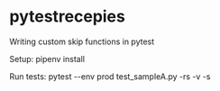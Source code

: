 # pytestrecepies
Writing custom skip functions in pytest

Setup:
    pipenv install

Run tests:
    pytest --env prod  test_sampleA.py  -rs -v -s 

    